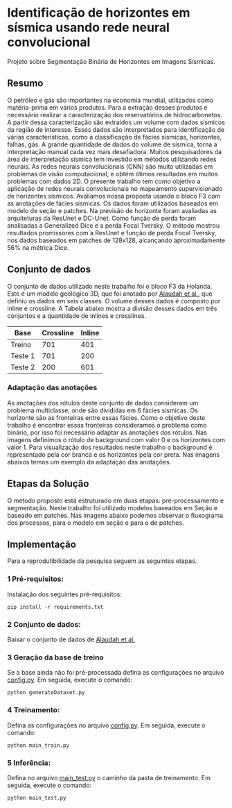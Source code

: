 # Identificação de horizontes em sísmica usando rede neural convolucional
Projeto sobre Segmentação Binária de Horizontes em Imagens Sísmicas.

## Resumo
O petróleo e gás são importantes na economia mundial, utilizados como matéria-prima em vários produtos. Para a extração desses produtos é necessário realizar a caracterização dos reservatórios de hidrocarbonetos. A partir dessa caracterização são extraídos um volume com dados sísmicos da região de interesse. Esses dados são interpretados para identificação de várias características, como a classificação de fácies sísmicas, horizontes, falhas, gás. A grande quantidade de dados do volume de sísmica, torna a interpretação manual cada vez mais desafiadora. Muitos pesquisadores da área de interpretação sísmica tem investido em métodos utilizando redes neurais. As redes neurais convolucionais (CNN) são muito utilizadas em problemas de visão computacional, e obtém ótimos resultados em muitos problemas com dados 2D. O presente trabalho tem como objetivo a aplicação de redes neurais convolucionais no mapeamento supervisionado de horizontes sísmicos. Avaliamos nossa proposta usando o bloco F3 com as anotações de fácies sísmicas. Os dados foram utilizados baseados em modelo de seção e patches. Na previsão de horizonte foram avaliadas as arquiteturas da ResUnet e DC-Unet. Como função de perda foram analisadas a Generalized Dice e a perda Focal Tversky. O método mostrou resultados promissores com a ResUnet e função de perda Focal Tversky, nos dados baseados em patches de 128x128, alcançando aproximadamente 56% na métrica Dice.

## Conjunto de dados
O conjunto de dados utilizado neste trabalho foi o bloco F3 da Holanda. Este é um modelo geológico 3D, que foi anotado por [Alaudah et al.](https://github.com/yalaudah/facies_classification_benchmark), que definiu os dados em seis classes. O volume desses dados é composto por inline e crossline. A Tabela abaixo mostra a divisão desses dados em três conjuntos e a quantidade de inlines e crosslines.

|   Base   | Crossline |  Inline  |
| ---------| --------- | -------- |
| Treino   |    701    |    401   |
| Teste 1  |    701    |    200   |
| Teste 2  |    200    |    601   |

### Adaptação das anotações

As anotações dos rótulos deste conjunto de dados consideram um problema multiclasse, onde são divididas em 6 fácies sísmicas. Os horizonte são as fronteiras entre essas fácies. Como o objetivo deste trabalho é encontrar essas fronteiras consideramos o problema como binário, por isso foi necessário adaptar as anotações dos rótulos. Nas imagens definimos o rótulo de background com valor 0 e os horizontes com valor 1.  Para visualização dos resultados neste trabalho o background é representado pela cor branca e os horizontes pela cor preta. Nas imagens abaixos temos um exemplo da adaptação das anotações.

## Etapas da Solução
O método proposto está estruturado em duas etapas: pré-processamento e segmentação.
Neste trabalho foi utilizado modelos baseados em Seção e baseado em patches. Nas imagens abaixo podemos observar o fluxograma dos processos, para o modelo em seção e para o de patches.



## Implementação
Para a reprodutibilidade da pesquisa seguem as seguintes etapas.

### 1 Pré-requisitos:
Instalação dos seguintes pré-requisitos: 

```
pip install -r requirements.txt
```

### 2 Conjunto de dados:
Baixar o conjunto de dados de [Alaudah et al.](https://github.com/yalaudah/facies_classification_benchmark)

### 3 Geração da base de treino
Se a base ainda não foi pré-processada defina as configurações no arquivo [config.py](https://github.com/yalaudah/facies_classification_benchmark). Em seguida, execute o comando: 
```
python generateDataset.py
```

### 4 Treinamento:
Defina as configurações no arquivo [config.py](https://github.com/yalaudah/facies_classification_benchmark). Em seguida, execute o comando:
```
python main_train.py
```

### 5 Inferência:
Defina no arquivo [main_test.py](https://github.com/yalaudah/facies_classification_benchmark) o caminho da pasta de treinamento. Em seguida, execute o comando:
```
python main_test.py
```

